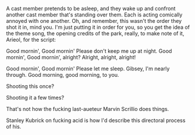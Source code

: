 A cast member pretends to be asleep, and they wake up and confront another cast member that's standing over them. Each is acting comically annoyed with one another. Oh, and remember, this wasn't the order they shot it in, mind you. I'm just putting it in order for you, so you get the idea of the theme song, the opening credits of the park, really, to make note of it, Arieol, for the script:

Good mornin', Good mornin' Please don't keep me up at night. Good mornin', Good mornin', alright? Alright, alright, alright!

Good mornin', Good mornin' Please let me sleep. Gibsey, I'm nearly through. Good morning, good morning, to you.

Shooting this once?

Shooting it a few times?

That's not how the fucking last-aueteur Marvin Scrillio does things.

Stanley Kubrick on fucking acid is how I'd describe this directoral process of his.